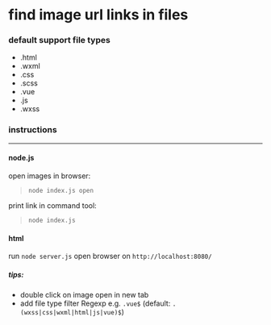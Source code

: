 # find image url links in files

### default support file types

-  .html
-  .wxml
-  .css
-  .scss
-  .vue
-  .js
- .wxss

### instructions
---
#### **node.js**

open images in browser: 
> `node index.js open`

print link in command tool:  
> `node index.js`

#### **html**

run  `node server.js` open browser on  `http://localhost:8080/`

##### tips: 
- double click on image open in new tab
- add file type filter Regexp e.g. `.vue$` (default: `.(wxss|css|wxml|html|js|vue)$`)

